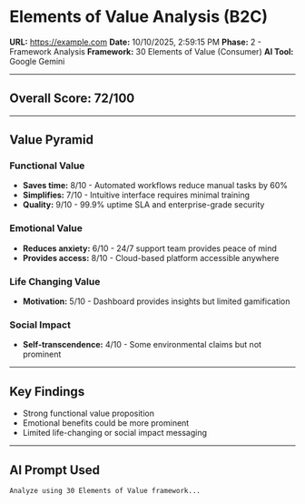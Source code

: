 # Elements of Value Analysis (B2C)

**URL:** https://example.com
**Date:** 10/10/2025, 2:59:15 PM
**Phase:** 2 - Framework Analysis
**Framework:** 30 Elements of Value (Consumer)
**AI Tool:** Google Gemini

---

## Overall Score: 72/100

---

## Value Pyramid

### Functional Value
- **Saves time:** 8/10 - Automated workflows reduce manual tasks by 60%
- **Simplifies:** 7/10 - Intuitive interface requires minimal training
- **Quality:** 9/10 - 99.9% uptime SLA and enterprise-grade security

### Emotional Value
- **Reduces anxiety:** 6/10 - 24/7 support team provides peace of mind
- **Provides access:** 8/10 - Cloud-based platform accessible anywhere

### Life Changing Value
- **Motivation:** 5/10 - Dashboard provides insights but limited gamification

### Social Impact
- **Self-transcendence:** 4/10 - Some environmental claims but not prominent

---

## Key Findings
- Strong functional value proposition
- Emotional benefits could be more prominent
- Limited life-changing or social impact messaging

---

## AI Prompt Used

```
Analyze using 30 Elements of Value framework...
```
